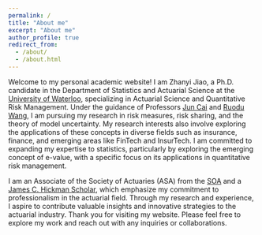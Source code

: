 ```yaml
---
permalink: /
title: "About me"
excerpt: "About me"
author_profile: true
redirect_from: 
  - /about/
  - /about.html
---
```

Welcome to my personal academic website! I am Zhanyi Jiao, a Ph.D. candidate in the Department of Statistics and Actuarial Science at the [University of Waterloo](https://uwaterloo.ca/statistics-and-actuarial-science/), specializing in Actuarial Science and Quantitative Risk Management. Under the guidance of Professors [Jun Cai](https://sas.uwaterloo.ca/~jcai/) and [Ruodu Wang](https://sas.uwaterloo.ca/~wang/index.html), I am pursuing my research in risk measures, risk sharing, and the theory of model uncertainty. My research interests also involve exploring the applications of these concepts in diverse fields such as insurance, finance, and emerging areas like FinTech and InsurTech. I am committed to expanding my expertise to statistics, particularly by exploring the emerging concept of e-value, with a specific focus on its applications in quantitative risk management.

I am an Associate of the Society of Actuaries (ASA) from the [SOA](https://www.soa.org/) and a [James C. Hickman Scholar](https://www.soa.org/resources/announcements/press-releases/2023/2023-hickman-scholars/), which emphasize my commitment to professionalism in the actuarial field. Through my research and experience, I aspire to contribute valuable insights and innovative strategies to the actuarial industry. Thank you for visiting my website. Please feel free to explore my work and reach out with any inquiries or collaborations.
